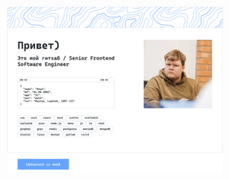 <div align="center">
    <picture>
        <source media="(prefers-color-scheme: dark)" srcset="public/md/readme.svg">
        <img src="public/md/readme_white.svg">
    </picture>
    <a href="https://xlsft.ru" target="_blank" rel="noreferrer">
        <picture>
            <source media="(prefers-color-scheme: dark)" srcset="public/md/readme_button.svg">
            <img src="public/md/readme_button_white.svg">
        </picture>
    </a>
</div>